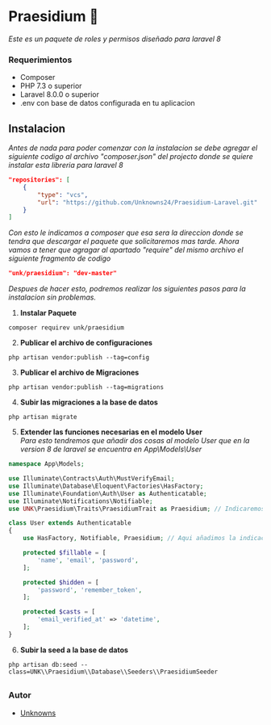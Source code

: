 # Praesidium 🔐

_Este es un paquete de roles y permisos diseñado para laravel 8_

### Requerimientos

 - Composer
 - PHP 7.3 o superior
 - Laravel 8.0.0 o superior
 - .env con base de datos configurada en tu aplicacion

## Instalacion

_Antes de nada para poder comenzar con la instalacion se debe agregar el siguiente codigo al archivo "composer.json" del projecto donde se quiere instalar esta libreria para laravel 8_

```json
"repositories": [
    {
        "type": "vcs",
        "url": "https://github.com/Unknowns24/Praesidium-Laravel.git"
    }
]
```

_Con esto le indicamos a composer que esa sera la direccion donde se tendra que descargar el paquete que solicitaremos mas tarde. Ahora vamos a tener que agragar al apartado "require" del mismo archivo el siguiente fragmento de codigo_

```json
"unk/praesidium": "dev-master"
```

_Despues de hacer esto, podremos realizar los siguientes pasos para la instalacion sin problemas._

1. **Instalar Paquete** 
``` 
composer requirev unk/praesidium 
```

2. **Publicar el archivo de configuraciones**
``` 
php artisan vendor:publish --tag=config 
```

3. **Publicar el archivo de Migraciones**
``` 
php artisan vendor:publish --tag=migrations 
```

4. **Subir las migraciones a la base de datos**
``` 
php artisan migrate 
```

5. **Extender las funciones necesarias en el modelo User**  
_Para esto tendremos que añadir dos cosas al modelo User que en la version 8 de laravel se encuentra en App\Models\User_
```php
namespace App\Models;

use Illuminate\Contracts\Auth\MustVerifyEmail;
use Illuminate\Database\Eloquent\Factories\HasFactory;
use Illuminate\Foundation\Auth\User as Authenticatable;
use Illuminate\Notifications\Notifiable;
use UNK\Praesidium\Traits\PraesidiumTrait as Praesidium; // Indicaremos que usaremos el Trait del paquete

class User extends Authenticatable
{
    use HasFactory, Notifiable, Praesidium; // Aqui añadimos la indicacion de que usaremos ese trait

    protected $fillable = [
        'name', 'email', 'password',
    ];

    protected $hidden = [
        'password', 'remember_token',
    ];

    protected $casts = [
        'email_verified_at' => 'datetime',
    ];
}
```

6. **Subir la seed a la base de datos** 
``` 
php artisan db:seed --class=UNK\\Praesidium\\Database\\Seeders\\PraesidiumSeeder 
```

##

### Autor

* [Unknowns](https://github.com/Unknowns24)